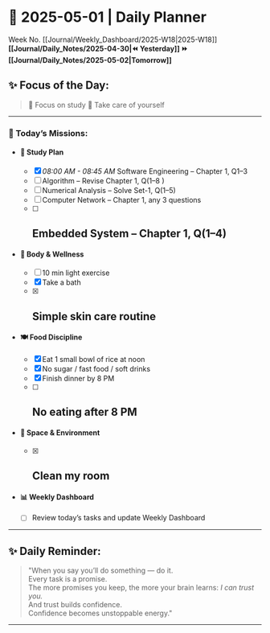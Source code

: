 # 🌼 **2025-05-01** | Daily Planner

Week No. [[Journal/Weekly_Dashboard/2025-W18|2025-W18]]
**[[Journal/Daily_Notes/2025-04-30|⏪ Yesterday]] ⏩ [[Journal/Daily_Notes/2025-05-02|Tomorrow]]**

## ✨ Focus of the Day:  
>🧠 Focus on study
>🌿 Take care of yourself

---

### 🌸 Today’s Missions:

- #### 📘 Study Plan  
   - [x] *08:00 AM - 08:45 AM* Software Engineering – Chapter 1, Q1–3  
   - [ ] Algorithm – Revise Chapter 1, Q(1–8  )
   - [ ] Numerical Analysis – Solve Set-1, Q(1–5)
   - [ ] Computer Network – Chapter 1, any 3 questions  
   - [ ] Embedded System – Chapter 1, Q(1–4)
        ---  
- #### 🧘 Body & Wellness  
   - [ ] 10 min light exercise  
   - [x] Take a bath  
   - [x] Simple skin care routine  
        ---  
- #### 🍽️ Food Discipline  
   - [x] Eat 1 small bowl of rice at noon  
   - [x] No sugar / fast food / soft drinks  
   - [x] Finish dinner by 8 PM  
   - [ ] No eating after 8 PM  
        ---  
- #### 🧹 Space & Environment  
   - [x] Clean my room  
        ---  
- #### 📊 Weekly Dashboard  
   - [ ] Review today’s tasks and update Weekly Dashboard

---

## ✨ Daily Reminder:  
>"When you say you’ll do something — do it.  
Every task is a promise.  
The more promises you keep, the more your brain learns: _I can trust you._  
And trust builds confidence.  
Confidence becomes unstoppable energy."

---
